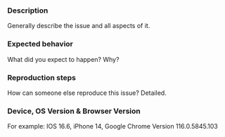 ### Description

Generally describe the issue and all aspects of it.

### Expected behavior

What did you expect to happen? Why?

### Reproduction steps

How can someone else reproduce this issue? Detailed.

### Device, OS Version & Browser Version

For example:
IOS 16.6, iPhone 14, Google Chrome Version 116.0.5845.103
